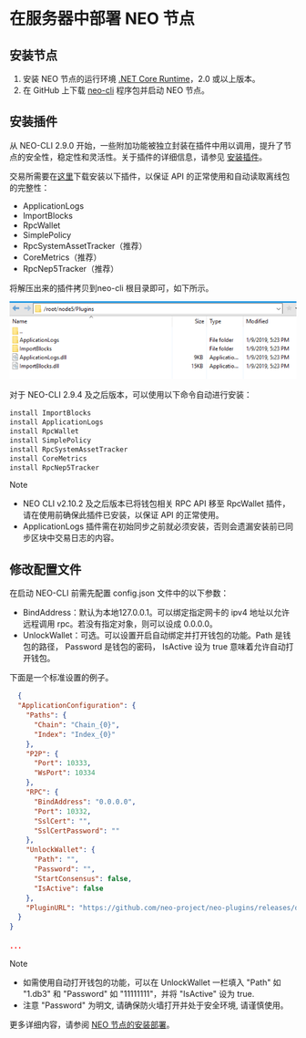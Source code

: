 # 在服务器中部署 NEO 节点

## 安装节点

1. 安装 NEO 节点的运行环境 [.NET Core Runtime](https://www.microsoft.com/net/download/core#/runtime)，2.0 或以上版本。
2. 在 GitHub 上下载 [neo-cli](https://github.com/neo-project/neo-cli/releases) 程序包并启动 NEO 节点。

## 安装插件

从 NEO-CLI 2.9.0 开始，一些附加功能被独立封装在插件中用以调用，提升了节点的安全性，稳定性和灵活性。关于插件的详细信息，请参见 [安装插件](../../node/cli/setup.md)。

交易所需要在[这里](https://github.com/neo-project/neo-plugins/releases/)下载安装以下插件，以保证 API 的正常使用和自动读取离线包的完整性：

- ApplicationLogs
- ImportBlocks
- RpcWallet
- SimplePolicy
- RpcSystemAssetTracker（推荐）
- CoreMetrics（推荐）
- RpcNep5Tracker（推荐）

将解压出来的插件拷贝到neo-cli 根目录即可，如下所示。

![PluginsForExchange.png](../../assets/PluginsForExchange.png)

对于 NEO-CLI 2.9.4 及之后版本，可以使用以下命令自动进行安装：

```
install ImportBlocks
install ApplicationLogs
install RpcWallet
install SimplePolicy
install RpcSystemAssetTracker
install CoreMetrics
install RpcNep5Tracker
```

> [!Note]
>
> - NEO CLI v2.10.2 及之后版本已将钱包相关 RPC API 移至 RpcWallet 插件，请在使用前确保此插件已安装，以保证 API 的正常使用。
> - ApplicationLogs 插件需在初始同步之前就必须安装，否则会遗漏安装前已同步区块中交易日志的内容。

## 修改配置文件

在启动 NEO-CLI 前需先配置 config.json 文件中的以下参数：

- BindAddress：默认为本地127.0.0.1。可以绑定指定网卡的 ipv4 地址以允许远程调用 rpc。若没有指定对象，则可以设成 0.0.0.0。
- UnlockWallet：可选。可以设置开启自动绑定并打开钱包的功能。Path 是钱包的路径， Password 是钱包的密码， IsActive 设为 true 意味着允许自动打开钱包。

下面是一个标准设置的例子。

```json
  {
  "ApplicationConfiguration": {
    "Paths": {
      "Chain": "Chain_{0}",
      "Index": "Index_{0}"
    },
    "P2P": {
      "Port": 10333,
      "WsPort": 10334
    },
    "RPC": {
      "BindAddress": "0.0.0.0",
      "Port": 10332,
      "SslCert": "",
      "SslCertPassword": ""
    },
    "UnlockWallet": {
      "Path": "",
      "Password": "",
      "StartConsensus": false,
      "IsActive": false
    },
    "PluginURL": "https://github.com/neo-project/neo-plugins/releases/download/v{1}/{0}.zip"
  }
}

...

```
> [!Note]
   >
   > - 如需使用自动打开钱包的功能，可以在 UnlockWallet 一栏填入 "Path" 如 "1.db3" 和 "Password" 如 "11111111"，并将 "IsActive" 设为 true.
   > - 注意 "Password" 为明文, 请确保防火墙打开并处于安全环境, 请谨慎使用。


更多详细内容，请参阅 [NEO 节点的安装部署](../../node/cli/setup.md)。


